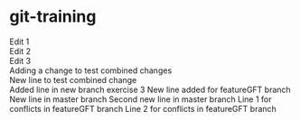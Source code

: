 # git-training
Edit 1   
Edit 2   
Edit 3   
Adding a change to test combined changes  
New line to test combined change  
Added line in new branch exercise 3
New line added for featureGFT branch
New line in master branch
Second new line in master branch
Line 1 for conflicts in featureGFT branch
Line 2 for conflicts in featureGFT branch
